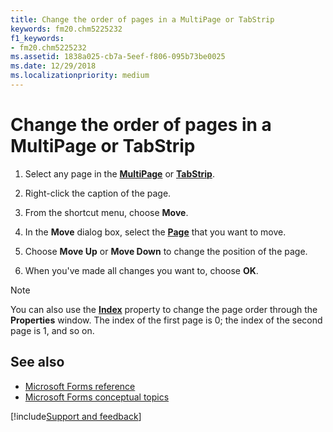 ```yaml
---
title: Change the order of pages in a MultiPage or TabStrip
keywords: fm20.chm5225232
f1_keywords:
- fm20.chm5225232
ms.assetid: 1838a025-cb7a-5eef-f806-095b73be0025
ms.date: 12/29/2018
ms.localizationpriority: medium
---
```



# Change the order of pages in a MultiPage or TabStrip

1. Select any page in the **[MultiPage](../../reference/user-interface-help/multipage-control.md)** or **[TabStrip](../../reference/user-interface-help/tabstrip-control.md)**.
    
2. Right-click the caption of the page.
    
3. From the shortcut menu, choose **Move**.
    
4. In the **Move** dialog box, select the **[Page](../../reference/user-interface-help/page-object.md)** that you want to move.
    
5. Choose **Move Up** or **Move Down** to change the position of the page.
    
6. When you've made all changes you want to, choose **OK**.
    
> [!NOTE] 
> You can also use the **[Index](../../reference/user-interface-help/index-property-microsoft-forms.md)** property to change the page order through the **Properties** window. The index of the first page is 0; the index of the second page is 1, and so on.

## See also

- [Microsoft Forms reference](../../reference/user-interface-help/reference-microsoft-forms.md)
- [Microsoft Forms conceptual topics](../../reference/user-interface-help/concepts-microsoft-forms.md)

[!include[Support and feedback](~/includes/feedback-boilerplate.md)]